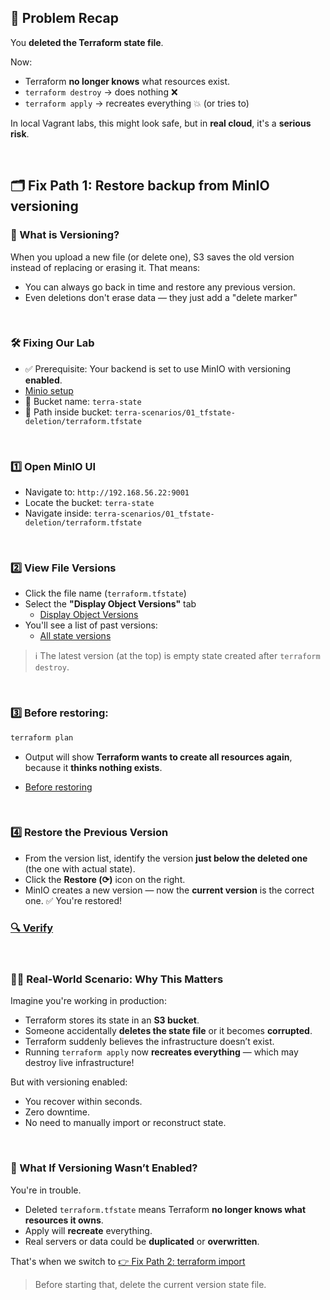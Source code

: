 ## 🧩 Problem Recap

You **deleted the Terraform state file**.

Now:

* Terraform **no longer knows** what resources exist.
* `terraform destroy` → does nothing ❌
* `terraform apply` → recreates everything 💥 (or tries to)

In local Vagrant labs, this might look safe, but in **real cloud**, it's a **serious risk**.

<br>

## 🗂 Fix Path 1: Restore backup from MinIO versioning

### 🧠 What is Versioning?

When you upload a new file (or delete one), S3 saves the old version instead of replacing or erasing it.
That means:
- You can always go back in time and restore any previous version.
- Even deletions don't erase data — they just add a "delete marker"

<br>

### 🛠 Fixing Our Lab

- ✅ Prerequisite: Your backend is set to use MinIO with versioning **enabled**.
- [Minio setup](../../../../infra/minio-server-S3/README.md)
- 📁 Bucket name: `terra-state`
- 📁 Path inside bucket: `terra-scenarios/01_tfstate-deletion/terraform.tfstate`

<br>

### 1️⃣ Open MinIO UI

* Navigate to: `http://192.168.56.22:9001`
* Locate the bucket: `terra-state`
* Navigate inside: `terra-scenarios/01_tfstate-deletion/terraform.tfstate`

<br>

### 2️⃣ View File Versions

* Click the file name (`terraform.tfstate`)
* Select the **"Display Object Versions"** tab
  - [Display Object Versions](./assets/minio.png)
* You'll see a list of past versions:
  - [All state versions](./assets/versions.png)

> ℹ️ The latest version (at the top) is empty state created after `terraform destroy`.

<br>

### 3️⃣ Before restoring:

```bash
terraform plan
```

* Output will show **Terraform wants to create all resources again**, because it **thinks nothing exists**.
- [Before restoring](./assets/plan_before_fix.png)

<br>

### 4️⃣ Restore the Previous Version

* From the version list, identify the version **just below the deleted one** (the one with actual state).
* Click the **Restore (⟳)** icon on the right.
* MinIO creates a new version — now the **current version** is the correct one.
  ✅ You're restored!

### [🔍 Verify](./verify.md#-verify-path-1-restore-backup-from-minio-versioning)  

<br>

### 🧑‍💼 Real-World Scenario: Why This Matters

Imagine you're working in production:

* Terraform stores its state in an **S3 bucket**.
* Someone accidentally **deletes the state file** or it becomes **corrupted**.
* Terraform suddenly believes the infrastructure doesn’t exist.
* Running `terraform apply` now **recreates everything** — which may destroy live infrastructure!

But with versioning enabled:

* You recover within seconds.
* Zero downtime.
* No need to manually import or reconstruct state.

<br>

### 🧨 What If Versioning Wasn’t Enabled?

You're in trouble.

* Deleted `terraform.tfstate` means Terraform **no longer knows what resources it owns**.
* Apply will **recreate** everything.
* Real servers or data could be **duplicated** or **overwritten**.

That's when we switch to [👉 Fix Path 2: terraform import](./fix-path-2.md)

> Before starting that, delete the current version state file. 
